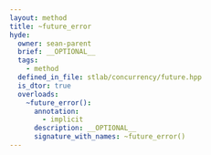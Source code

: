 ```yaml
---
layout: method
title: ~future_error
hyde:
  owner: sean-parent
  brief: __OPTIONAL__
  tags:
    - method
  defined_in_file: stlab/concurrency/future.hpp
  is_dtor: true
  overloads:
    ~future_error():
      annotation:
        - implicit
      description: __OPTIONAL__
      signature_with_names: ~future_error()
---
```


